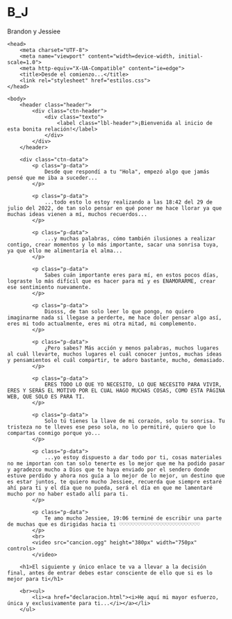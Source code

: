 # B_J

Brandon y Jessiee
<html lang="en">

    <head>
        <meta charset="UTF-8">
        <meta name="viewport" content="width=device-width, initial-scale=1.0">
        <meta http-equiv="X-UA-Compatible" content="ie=edge">
        <title>Desde el comienzo...</title>
        <link rel="stylesheet" href="estilos.css">
    </head>
    
    <body>
        <header class="header">
            <div class="ctn-header">
                <div class="texto">
                    <label class="lbl-header">¡Bienvenida al inicio de esta bonita relación!</label>
                </div>
            </div>
        </header>

        <div class="ctn-data">
            <p class="p-data">
                Desde que respondí a tu "Hola", empezó algo que jamás pensé que me iba a suceder...
            </p>

            <p class="p-data">
                ...todo esto lo estoy realizando a las 18:42 del 29 de julio del 2022, de tan solo pensar en qué poner me hace llorar ya que muchas ideas vienen a mí, muchos recuerdos...
            </p>

            <p class="p-data">
                ...y muchas palabras, cómo también ilusiones a realizar contigo, crear momentos y lo más importante, sacar una sonrisa tuya, ya que ello me alimentaría el alma...
            </p>
            
            <p class="p-data">
                Sabes cuán importante eres para mí, en estos pocos días, lograste lo más difícil que es hacer para mí y es ENAMORARME, crear ese sentimiento nuevamente.
            </p>

            <p class="p-data">
                Diosss, de tan solo leer lo que pongo, no quiero imaginarme nada si llegase a perderte, me hace doler pensar algo así, eres mi todo actualmente, eres mi otra mitad, mi complemento.
            </p>

            <p class="p-data">
                ¿Pero sabes? Más acción y menos palabras, muchos lugares al cuál llevarte, muchos lugares el cuál conocer juntos, muchas ideas y pensamientos el cuál compartir, te adoro bastante, mucho, demasiado.
            </p>

            <p class="p-data">
                ERES TODO LO QUE YO NECESITO, LO QUE NECESITO PARA VIVIR, ERES Y SERÁS EL MOTIVO POR EL CUAL HAGO MUCHAS COSAS, COMO ESTA PÁGINA WEB, QUE SOLO ES PARA TI.
            </p>

            <p class="p-data">
                Solo tú tienes la llave de mi corazón, solo tu sonrisa. Tu tristeza no te lleves ese peso sola, no lo permitiré, quiero que lo compartas conmigo porque yo...
            </p>

            <p class="p-data">
                ...yo estoy dispuesto a dar todo por ti, cosas materiales no me importan con tan solo tenerte es lo mejor que me ha podido pasar y agradezco mucho a Dios que te haya enviado por el sendero donde estuve perdido y ahora nos guía a lo mejor de lo mejor, un destino que es estar juntos, te quiero mucho Jessiee, recuerda que siempre estaré ahí para ti y el día que no pueda, será el día en que me lamentaré mucho por no haber estado allí para ti.
            </p>

            <p class="p-data">
                Te amo mucho Jessiee, 19:06 terminé de escribir una parte de muchas que es dirigidas hacia ti ♡♡♡♡♡♡♡♡♡♡♡♡♡♡♡♡♡♡♡♡♡♡♡♡♡♡
            </p>
            <br>
            <video src="cancion.ogg" height="380px" width="750px" controls>
            </video>

        <h1>El siguiente y único enlace te va a llevar a la decisión final, antes de entrar debes estar consciente de ello que si es lo mejor para ti</h1>
        
        <br><ul>
            <li><a href="declaracion.html"><i>He aquí mi mayor esfuerzo, única y exclusivamente para ti...</i></a></li>
        </ul>
<!-- <img src="el nombre y ubicación de la imagen"> Ojo, solo se cierra línea de código, src significa, source --> 
<!-- <video src="aquí va el enlace, URL del vídeo con su respectivo formato" controls>
     </video> --> 
<!-- <audio src="la URL del audio con su respectivo formato, mp4, ogg, etc" controls> El comando controls, sirve para reproducir un video o audio
     </audio> -->
